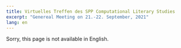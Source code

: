 ```yaml
---
title: Virtuelles Treffen des SPP Computational Literary Studies
excerpt: "Genereal Meeting on 21.-22. September, 2021"
lang: en
---
```


Sorry, this page is not available in English.	



